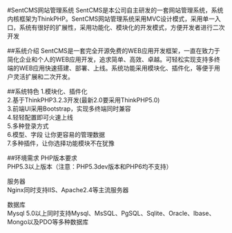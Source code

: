 #SentCMS网站管理系统
SentCMS是本公司自主研发的一套网站管理系统，系统内核框架为ThinkPHP。SentCMS网站管理系统采用MVC设计模式，采用单一入口，系统有很好的扩展性，采用功能化、模块化的开发模式，方便开发者进行二次开发

##系统介绍
SentCMS是一套完全开源免费的WEB应用开发框架，一直在致力于简化企业和个人的WEB应用开发，追求简单、高效、卓越。可轻松实现支持多终端的WEB应用快速搭建、部署、上线。系统功能采用模块化、插件化，等便于用户灵活扩展和二次开发。

##系统特色
1.模块化、插件化  
2.基于ThinkPHP3.2.3开发(最新2.0要采用ThinkPHP5.0)  
3.前端UI采用Bootstrap，实现多终端同时兼容  
4.轻轻配置即可火速上线  
5.多种登录方式  
6.模型、字段 让你更容易的管理数据  
7.多种插件，让你选择功能模块不在犹豫  

##环境需求
PHP版本要求  
PHP5.3以上版本（注意：PHP5.3dev版本和PHP6均不支持）

服务器  
Nginx同时支持IIS、Apache2.4等主流服务器  

数据库  
Mysql 5.0以上同时支持Mysql、MsSQL、PgSQL、Sqlite、Oracle、Ibase、Mongo以及PDO等多种数据库  
